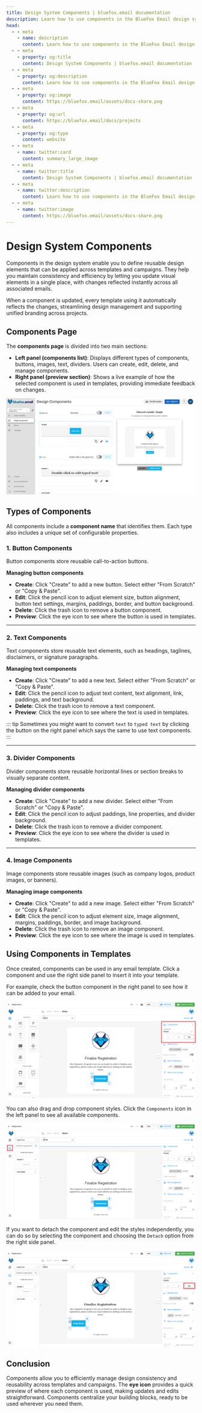 ```yaml
---
title: Design System Components | bluefox.email documentation
description: Learn how to use components in the BlueFox Email design system to create reusable buttons, images, text blocks, and dividers. Save time, maintain consistency, and update designs universally with ease.
head:
  - - meta
    - name: description
      content: Learn how to use components in the BlueFox Email design system to create reusable buttons, images, text blocks, and dividers. Save time, maintain consistency, and update designs universally with ease.
  - - meta
    - property: og:title
      content: Design System Components | bluefox.email documentation
  - - meta
    - property: og:description
      content: Learn how to use components in the BlueFox Email design system to create reusable buttons, images, text blocks, and dividers. Save time, maintain consistency, and update designs universally with ease.
  - - meta
    - property: og:image
      content: https://bluefox.email/assets/docs-share.png
  - - meta
    - property: og:url
      content: https://bluefox.email/docs/projects
  - - meta
    - property: og:type
      content: website
  - - meta
    - name: twitter:card
      content: summary_large_image
  - - meta
    - name: twitter:title
      content: Design System Components | bluefox.email documentation
  - - meta
    - name: twitter:description
      content: Learn how to use components in the BlueFox Email design system to create reusable buttons, images, text blocks, and dividers. Save time, maintain consistency, and update designs universally with ease.
  - - meta
    - name: twitter:image
      content: https://bluefox.email/assets/docs-share.png
---
```


# Design System Components

Components in the design system enable you to define reusable design elements that can be applied across templates and campaigns. They help you maintain consistency and efficiency by letting you update visual elements in a single place, with changes reflected instantly across all associated emails.

When a component is updated, every template using it automatically reflects the changes, streamlining design management and supporting unified branding across projects.

## Components Page

The **components page** is divided into two main sections:

- **Left panel (components list)**: Displays different types of components, buttons, images, text, dividers. Users can create, edit, delete, and manage components.
- **Right panel (preview section)**: Shows a live example of how the selected component is used in templates, providing immediate feedback on changes.

![A screenshot of the design system components section.](./design-system-components.webp)

## Types of Components

All components include a **component name** that identifies them. Each type also includes a unique set of configurable properties.

### 1. Button Components

Button components store reusable call-to-action buttons.

**Managing button components**
- **Create**: Click "Create" to add a new button. Select either "From Scratch" or "Copy & Paste".
- **Edit**: Click the pencil icon to adjust element size, button alignment, button text settings, margins, paddings, border, and button background.
- **Delete**: Click the trash icon to remove a button component.
- **Preview**: Click the eye icon to see where the button is used in templates.

---

### 2. Text Components

Text components store reusable text elements, such as headings, taglines, disclaimers, or signature paragraphs.

**Managing text components**
- **Create**: Click "Create" to add a new text. Select either "From Scratch" or "Copy & Paste".
- **Edit**: Click the pencil icon to adjust text content, text alignment, link, paddings, and text background.
- **Delete**: Click the trash icon to remove a text component.
- **Preview**: Click the eye icon to see where the text is used in templates.

::: tip
Sometimes you might want to convert `text` to `typed text` by clicking the button on the right panel which says the same to use text components.
:::

---

### 3. Divider Components

Divider components store reusable horizontal lines or section breaks to visually separate content.

**Managing divider components**
- **Create**: Click "Create" to add a new divider. Select either "From Scratch" or "Copy & Paste".
- **Edit**: Click the pencil icon to adjust paddings, line properties, and divider background.
- **Delete**: Click the trash icon to remove a divider component.
- **Preview**: Click the eye icon to see where the divider is used in templates.

---

### 4. Image Components

Image components store reusable images (such as company logos, product images, or banners).

**Managing image components**
- **Create**: Click "Create" to add a new image. Select either "From Scratch" or "Copy & Paste".
- **Edit**: Click the pencil icon to adjust element size, image alignment, margins, paddings, border, and image background.
- **Delete**: Click the trash icon to remove an image component.
- **Preview**: Click the eye icon to see where the image is used in templates.

## Using Components in Templates

Once created, components can be used in any email template. Click a component and use the right side panel to insert it into your template.

For example, check the button component in the right panel to see how it can be added to your email.

![A screenshot of the design system components button insertion.](design-system-component-button.webp)

You can also drag and drop component styles. Click the `Components` icon in the left panel to see all available components.

![A screenshot of the design system components list.](design-system-component-list.webp)

If you want to detach the component and edit the styles independently, you can do so by selecting the component and choosing the `Detach` option from the right side panel.

![A screenshot of the design system components detach option.](design-system-component-detach.webp)

## Conclusion

Components allow you to efficiently manage design consistency and reusability across templates and campaigns. The **eye icon** provides a quick preview of where each component is used, making updates and edits straightforward. Components centralize your building blocks, ready to be used wherever you need them.